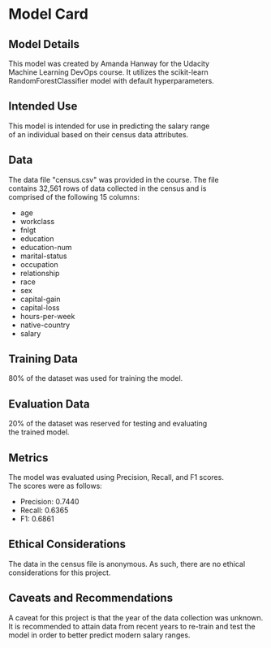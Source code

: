 # Model Card  

## Model Details  
This model was created by Amanda Hanway for the Udacity   
Machine Learning DevOps course. It utilizes the scikit-learn   
RandomForestClassifier model with default hyperparameters.  

## Intended Use  
This model is intended for use in predicting the salary range   
of an individual based on their census data attributes.  

## Data  
The data file "census.csv" was provided in the course. The file   
contains 32,561 rows of data collected in the census and is   
comprised of the following 15 columns:  
- age
- workclass
- fnlgt
- education
- education-num
- marital-status
- occupation
- relationship
- race
- sex
- capital-gain
- capital-loss
- hours-per-week
- native-country
- salary

## Training Data   
80% of the dataset was used for training the model.   

## Evaluation Data   
20% of the dataset was reserved for testing and evaluating    
the trained model.    

## Metrics  
The model was evaluated using Precision, Recall, and F1 scores.  
The scores were as follows:  
- Precision: 0.7440  
- Recall: 0.6365  
- F1: 0.6861  

## Ethical Considerations
The data in the census file is anonymous. As such, 
there are no ethical considerations for this project.

## Caveats and Recommendations
A caveat for this project is that the year of the data collection was unknown. 
It is recommended to attain data from recent years to re-train and test the model 
in order to better predict modern salary ranges.





